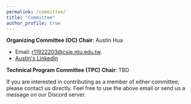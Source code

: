 ```yaml
---
permalink: /committee/
title: "Committee"
author_profile: true
---
```


**Organizing Committee (OC) Chair**: Austin Hua
- Email: [r11922203@csie.ntu.edu.tw](mailto:r11922203@csie.ntu.edu.tw).
- [Austin's LinkedIn](https://www.linkedin.com/in/austin-hua/)

**Technical Program Committee (TPC) Chair**: TBD

If you are interested in contributing as a member of either committee, please contact us directly. Feel free to use the above email or send us a message on our Discord server.

<!-- 请根据实际情况补充和修改名单及职务 -->

